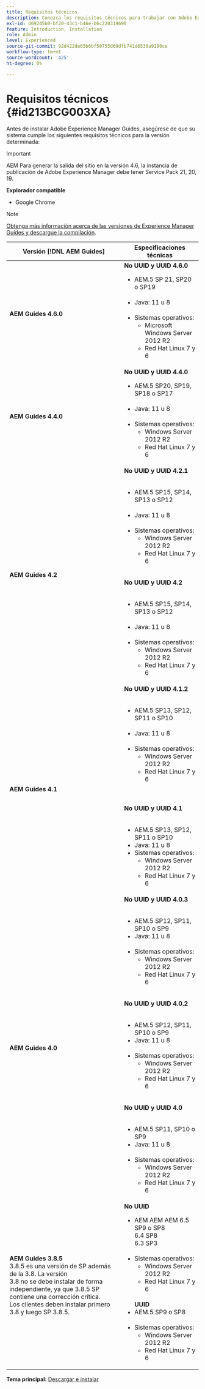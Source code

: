```yaml
---
title: Requisitos técnicos
description: Conozca los requisitos técnicos para trabajar con Adobe Experience Manager Guides
exl-id: d69245b0-bf20-43c1-b46e-b6c220319690
feature: Introduction, Installation
role: Admin
level: Experienced
source-git-commit: 92d422de65b6bf50755d69dfb741d6530a9190ce
workflow-type: tm+mt
source-wordcount: '425'
ht-degree: 0%

---
```


# Requisitos técnicos {#id213BCG003XA}

Antes de instalar Adobe Experience Manager Guides, asegúrese de que su sistema cumple los siguientes requisitos técnicos para la versión determinada:

>[!IMPORTANT]
>
> AEM Para generar la salida del sitio en la versión 4.6, la instancia de publicación de Adobe Experience Manager debe tener Service Pack 21, 20, 19.




**Explorador compatible**

- Google Chrome


>[!NOTE]
>
> [Obtenga más información acerca de las versiones de Experience Manager Guides y descargue la compilación](../release-info/latest-release-info.md).


| Versión [!DNL AEM Guides] | Especificaciones técnicas |
|---|---|
| **AEM Guides 4.6.0** | **No UUID y UUID 4.6.0** <ul><li> AEM.5 SP 21, SP20 o SP19<br><br> <li>   Java: 11 u 8 <br><br>   <li>Sistemas operativos: <ul><li>Microsoft Windows Server 2012 R2 <br> <li>Red Hat Linux 7 y 6</ul> |
| **AEM Guides 4.4.0** | **No UUID y UUID 4.4.0** <ul><li> AEM.5 SP20, SP19, SP18 o SP17 <br><br> <li>   Java: 11 u 8 <br><br>   <li>Sistemas operativos: <ul><li> Windows Server 2012 R2 <br> <li>Red Hat Linux 7 y 6</ul> |
| **AEM Guides 4.2** | **No UUID y UUID 4.2.1**<br><br><ul> <li>AEM.5 SP15, SP14, SP13 o SP12 <br><br><li>Java: 11 u 8   <br><br><li> Sistemas operativos: <ul><li>Windows Server 2012 R2  <li>Red Hat Linux 7 y 6</ul></ul> <br>**No UUID y UUID 4.2**<br><br><ul> <li>AEM.5 SP15, SP14, SP13 o SP12 <br><br><li>Java: 11 u 8<br><br> <li> Sistemas operativos: <ul><li>Windows Server 2012 R2 <br> <li>Red Hat Linux 7 y 6</ul> |
| **AEM Guides 4.1** | **No UUID y UUID 4.1.2**<br><br> <ul><li>AEM.5 SP13, SP12, SP11 o SP10 <br><br> <li>Java: 11 u 8<br><br> <li>Sistemas operativos: <ul><li>Windows Server 2012 R2 <br><li> Red Hat Linux 7 y 6 </ul></ul><br><br> **No UUID y UUID 4.1**<br><br><ul> <li>AEM.5 SP13, SP12, SP11 o SP10 <br><li>Java: 11 u 8<li>Sistemas operativos: <ul><li>Windows Server 2012 R2 <br> <li> Red Hat Linux 7 y 6 |
| **AEM Guides 4.0** | **No UUID y UUID 4.0.3**<br><br><ul><li> AEM.5 SP12, SP11, SP10 o SP9 <br><li>Java: 11 u 8 <br><br> <li>Sistemas operativos: <ul><li>Windows Server 2012 R2 <br> <li>Red Hat Linux 7 y 6<br><br> </ul></ul>**No UUID y UUID 4.0.2** <br><br><ul><li> AEM.5 SP12, SP11, SP10 o SP9 <br><li>Java: 11 u 8 <br><br> <li>Sistemas operativos: <ul><li>Windows Server 2012 R2 <br> <li>Red Hat Linux 7 y 6<br><br> </ul></ul>**No UUID y UUID 4.0**<br> <br> <ul><li>AEM.5 SP11, SP10 o SP9 <br><li>Java: 11 u 8<br><br><li> Sistemas operativos: <ul><li>Windows Server 2012 R2 <br> <li> Red Hat Linux 7 y 6 |
| **AEM Guides 3.8.5** <br> 3.8.5 es una versión de SP además de la 3.8. La versión <br>3.8 no se debe instalar de forma independiente, ya que 3.8.5 SP contiene una corrección crítica. <br>Los clientes deben instalar primero 3.8 y luego SP 3.8.5. | **No UUID** <br> <ul><li>AEM AEM AEM 6.5 SP9 o SP8 <br> 6.4 SP8 <br> 6.3 SP3   <br><br> <li>Sistemas operativos: <ul><li>Windows Server 2012 R2 <br> <li> Red Hat Linux 7 y 6</ul><br> **UUID** <br><li> AEM.5 SP9 o SP8 <br><br> <li> Sistemas operativos: <ul><li>Windows Server 2012 R2 <br> <li>Red Hat Linux 7 y 6 |


**Tema principal:** [Descargar e instalar](download-install.md)
